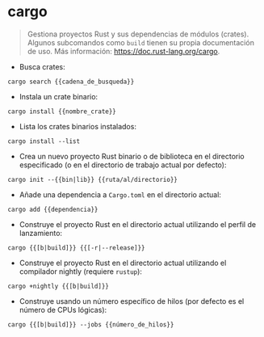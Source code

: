 # cargo

> Gestiona proyectos Rust y sus dependencias de módulos (crates).
> Algunos subcomandos como `build` tienen su propia documentación de uso.
> Más información: <https://doc.rust-lang.org/cargo>.

- Busca crates:

`cargo search {{cadena_de_busqueda}}`

- Instala un crate binario:

`cargo install {{nombre_crate}}`

- Lista los crates binarios instalados:

`cargo install --list`

- Crea un nuevo proyecto Rust binario o de biblioteca en el directorio especificado (o en el directorio de trabajo actual por defecto):

`cargo init --{{bin|lib}} {{ruta/al/directorio}}`

- Añade una dependencia a `Cargo.toml` en el directorio actual:

`cargo add {{dependencia}}`

- Construye el proyecto Rust en el directorio actual utilizando el perfil de lanzamiento:

`cargo {{[b|build]}} {{[-r|--release]}}`

- Construye el proyecto Rust en el directorio actual utilizando el compilador nightly (requiere `rustup`):

`cargo +nightly {{[b|build]}}`

- Construye usando un número específico de hilos (por defecto es el número de CPUs lógicas):

`cargo {{[b|build]}} --jobs {{número_de_hilos}}`
